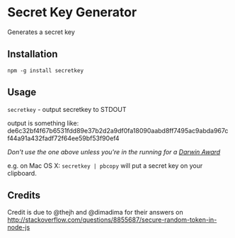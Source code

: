 # Secret Key Generator

Generates a secret key

## Installation

`npm -g install secretkey`


## Usage

`secretkey` - output secretkey to STDOUT

output is something like:
de6c32bf4f67b6531fdd89e37b2d2a9df0fa18090aabd8ff7495ac9abda967cf44a91a432fadf72f64ee59bf53f90ef4

*Don't use the one above unless you're in the running for a [Darwin Award](http://en.wikipedia.org/wiki/Darwin_Awards)*

e.g. on Mac OS X: `secretkey | pbcopy` will put a secret key on your clipboard.

## Credits

Credit is due to @thejh and @dimadima for their answers on http://stackoverflow.com/questions/8855687/secure-random-token-in-node-js
